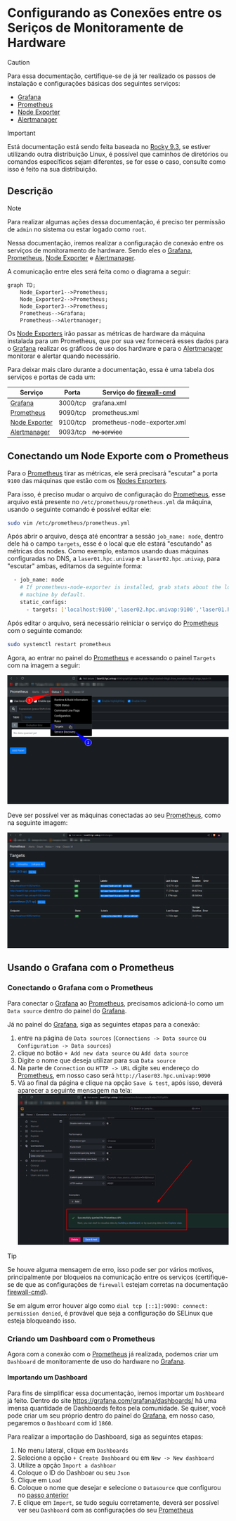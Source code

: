 # **Configurando as Conexões entre os Seriços de Monitoramente de Hardware**

> [!CAUTION]
> Para essa documentação, certifique-se de já ter realizado os passos de instalação e configurações básicas dos seguintes serviços:
>
>- [Grafana][grafana_doc]
>- [Prometheus][prometheus_doc]
>- [Node Exporter][node_exporter_doc]
>- [Alertmanager][alertmanager_doc]

> [!IMPORTANT]
> Está documentação está sendo feita baseada no [Rocky 9.3][rocky], se estiver utilizando outra distribuição Linux, é possível que caminhos de diretórios ou comandos específicos sejam diferentes, se for esse o caso, consulte como isso é feito na sua distribuição.

## Descrição

> [!NOTE]
> Para realizar algumas ações dessa documentação, é preciso ter permissão de `admin` no sistema ou estar logado como `root`.

Nessa documentação, iremos realizar a configuração de conexão entre os serviços de monitoramento de hardware. Sendo eles o [Grafana][grafana_doc], [Prometheus][prometheus_doc], [Node Exporter][node_exporter_doc] e [Alertmanager][alertmanager_doc].

A comunicação entre eles será feita como o diagrama a seguir:

```mermaid
graph TD;
    Node_Exporter1-->Prometheus;
    Node_Exporter2-->Prometheus;
    Node_Exporter3-->Prometheus;
    Prometheus-->Grafana;
    Prometheus-->Alertmanager;
```

Os [Node Exporters][node_exporter_doc] irão passar as métricas de hardware da máquina instalada para um Prometheus, que por sua vez fornecerá esses dados para o [Grafana][grafana_doc] realizar os gráficos de uso dos hardware e para o [Alertmanager][alertmanager_doc] monitorar e alertar quando necessário.

Para deixar mais claro durante a documentação, essa é uma tabela dos serviços e portas de cada um:

| **Serviço**                        | **Porta** | **Serviço do [firewall-cmd][firewall_doc]** |
| ---------------------------------- | --------- | ------------------------------------------- |
| [Grafana][grafana_doc]             | 3000/tcp  | grafana.xml                                 |
| [Prometheus][prometheus_doc]       | 9090/tcp  | prometheus.xml                              |
| [Node Exporter][node_exporter_doc] | 9100/tcp  | prometheus-node-exporter.xml                |
| [Alertmanager][alertmanager_doc]   | 9093/tcp  | ~~no service~~                              |

## Conectando um Node Exporte com o Prometheus

Para o [Prometheus][prometheus_doc] tirar as métricas, ele será precisará "escutar" a porta `9100` das máquinas que estão com os [Nodes Exporters][node_exporter_doc].

Para isso, é preciso mudar o arquivo de configuração do [Prometheus][prometheus_doc], esse arquivo está presente no `/etc/prometheus/prometheus.yml` da máquina, usando o seguinte comando é possível editar ele:

```bash
sudo vim /etc/prometheus/prometheus.yml
```

Após abrir o arquivo, desça até encontrar a sessão `job_name: node`, dentro dele há o campo `targets`, esse é o local que ele estará "escutando" as métricas dos nodes. Como exemplo, estamos usando duas máquinas configuradas no DNS, a `laser01.hpc.univap` e a `laser02.hpc.univap`, para "escutar" ambas, editamos da seguinte forma:

```bash
  - job_name: node
    # If prometheus-node-exporter is installed, grab stats about the local
    # machine by default.
    static_configs:
      - targets: ['localhost:9100','laser02.hpc.univap:9100','laser01.hpc.univap:9100']
```

Após editar o arquivo, será necessário reiniciar o serviço do [Prometheus][prometheus_doc] com o seguinte comando:

```bash
sudo systemctl restart prometheus
```

Agora, ao entrar no painel do [Prometheus][prometheus_doc] e acessando o painel `Targets` com na imagem a seguir:

![accessing_targes_page](./images/accessing_targets_prometheus.png)

Deve ser possível ver as máquinas conectadas ao seu [Prometheus][prometheus_doc], como na seguinte imagem:

![prometheus_targets_page](./images/prometheus_targets_page.png)

## Usando o Grafana com o Prometheus

### Conectando o Grafana com o Prometheus

Para conectar o [Grafana][grafana_doc] ao [Prometheus][prometheus_doc], precisamos adicioná-lo como um `Data source` dentro do painel do [Grafana][grafana_doc].

Já no painel do [Grafana][grafana_doc], siga as seguintes etapas para a conexão:

  1. entre na página de `Data sources` (`Connections -> Data source` ou `Configuration -> Data sources`)
  2. clique no botão `+ Add new data source` ou `Add data source`
  3. Digite o nome que deseja utilizar para sua `Data source`
  4. Na parte de `Connection` ou `HTTP -> URL` digite seu endereço do [Prometheus][prometheus_doc], em nosso caso será `http://laser03.hpc.univap:9090`
  5. Vá ao final da página e clique na opção `Save & test`, após isso, deverá aparecer a seguinte mensagem na tela:
  ![save_data_source](./images/Save_grafana_datasource.png)

> [!TIP]
> Se houve alguma mensagem de erro, isso pode ser por vários motivos, principalmente por bloqueios na comunicação entre os serviços (certifique-se de que as configurações de `firewall` estejam corretas na documentação [firewall-cmd][firewall_doc]).
>
> Se em algum error houver algo como `dial tcp [::1]:9090: connect: permission denied`, é provável que seja a configuração do SELinux que esteja bloqueando isso.

### Criando um Dashboard com o Prometheus

Agora com a conexão com o [Prometheus][prometheus_doc] já realizada, podemos criar um `Dashboard` de monitoramente de uso do hardware no [Grafana][grafana_doc].

#### Importando um Dashboard

Para fins de simplificar essa documentação, iremos importar um `Dashboard` já feito. Dentro do site <https://grafana.com/grafana/dashboards/> há uma imensa quantidade de Dashboards feitos pela comunidade. Se quiser, você pode criar um seu próprio dentro do painel do [Grafana][grafana_doc], em nosso caso, pegaremos o `Dashboard` com id `1860`.

Para realizar a importação do Dashboard, siga as seguintes etapas:

  1. No menu lateral, clique em `Dashboards`
  2. Selecione a opção `+ Create Dashboard` ou em `New -> New dashboard`
  3. Utilize a opção `Import a dashboar`
  4. Coloque o ID do Dashboar ou seu `Json`
  5. Clique em `Load`
  6. Coloque o nome que desejar e selecione o `Datasource` que configurou no [passo anterior](#conectando-o-grafana-com-o-prometheus)
  7. E clique em `Import`, se tudo seguiu corretamente, deverá ser possível ver seu `Dashboard` com as configurações do seu [Prometheus][prometheus_doc]

<!--- Links de documentação e referências  --->
[grafana_doc]:grafana.md
[alertmanager_doc]:alertmanager.md
[node_exporter_doc]:node_exporter.md
[prometheus_doc]:prometheus.md

[firewall_doc]:../utils/firewall-cmd.md
[rocky]:https://docs.rockylinux.org/release_notes/9_3/
